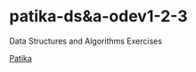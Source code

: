 # patika-ds&a-odev1-2-3

Data Structures and Algorithms Exercises

[Patika](https://academy.patika.dev/tr/@alpk)

